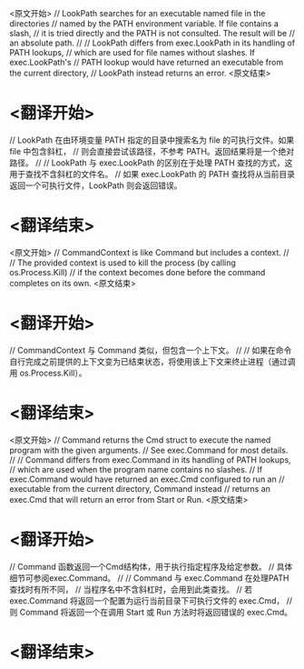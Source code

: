 
<原文开始>
// LookPath searches for an executable named file in the directories
// named by the PATH environment variable. If file contains a slash,
// it is tried directly and the PATH is not consulted. The result will be
// an absolute path.
//
// LookPath differs from exec.LookPath in its handling of PATH lookups,
// which are used for file names without slashes. If exec.LookPath's
// PATH lookup would have returned an executable from the current directory,
// LookPath instead returns an error.
<原文结束>

# <翻译开始>
// LookPath 在由环境变量 PATH 指定的目录中搜索名为 file 的可执行文件。如果 file 中包含斜杠，
// 则会直接尝试该路径，不参考 PATH。返回结果将是一个绝对路径。
//
// LookPath 与 exec.LookPath 的区别在于处理 PATH 查找的方式，这用于查找不含斜杠的文件名。
// 如果 exec.LookPath 的 PATH 查找将从当前目录返回一个可执行文件，LookPath 则会返回错误。
# <翻译结束>


<原文开始>
// CommandContext is like Command but includes a context.
//
// The provided context is used to kill the process (by calling os.Process.Kill)
// if the context becomes done before the command completes on its own.
<原文结束>

# <翻译开始>
// CommandContext 与 Command 类似，但包含一个上下文。
//
// 如果在命令自行完成之前提供的上下文变为已结束状态，将使用该上下文来终止进程（通过调用 os.Process.Kill）。
# <翻译结束>


<原文开始>
// Command returns the Cmd struct to execute the named program with the given arguments.
// See exec.Command for most details.
//
// Command differs from exec.Command in its handling of PATH lookups,
// which are used when the program name contains no slashes.
// If exec.Command would have returned an exec.Cmd configured to run an
// executable from the current directory, Command instead
// returns an exec.Cmd that will return an error from Start or Run.
<原文结束>

# <翻译开始>
// Command 函数返回一个Cmd结构体，用于执行指定程序及给定参数。
// 具体细节可参阅exec.Command。
//
// Command 与 exec.Command 在处理PATH查找时有所不同，
// 当程序名中不含斜杠时，会用到此类查找。
// 若 exec.Command 将返回一个配置为运行当前目录下可执行文件的 exec.Cmd，
// 则 Command 将返回一个在调用 Start 或 Run 方法时将返回错误的 exec.Cmd。
# <翻译结束>

